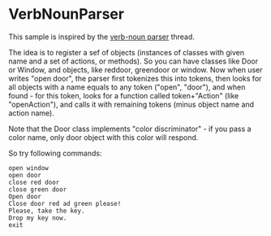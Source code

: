 VerbNounParser
===========

This sample is inspired by the [verb-noun parser] thread.

The idea is to register a sef of objects (instances of classes with given name and a set of actions, or methods). So you can have classes like Door or Window, and objects, like reddoor, greendoor or window. Now when user writes "open door", the parser first tokenizes this into tokens, then looks for all objects with a name equals to any token ("open", "door"), and when found - for this token, looks for a function called token+"Action" (like "openAction"), and calls it with remaining tokens (minus object name and action name). 

Note that the Door class implements "color discriminator" - if you pass a color name, only door object with this color will respond.

So try following commands:
```
open window
open door
close red door
close green door
Open door
Close door red ad green please!
Please, take the key.
Drop my key now.
exit
```

[verb-noun parser]: http://love2d.org/forums/viewtopic.php?f=4&t=10291

